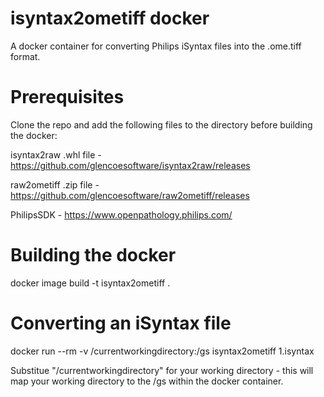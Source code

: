 isyntax2ometiff docker
======================

A docker container for converting Philips iSyntax files into the .ome.tiff format.

Prerequisites
=============

Clone the repo and add the following files to the directory before building the docker:

isyntax2raw .whl file - https://github.com/glencoesoftware/isyntax2raw/releases

raw2ometiff .zip file - https://github.com/glencoesoftware/raw2ometiff/releases

PhilipsSDK - https://www.openpathology.philips.com/

Building the docker
===================

docker image build -t isyntax2ometiff .

Converting an iSyntax file
==========================

docker run --rm -v /currentworkingdirectory:/gs isyntax2ometiff 1.isyntax

Substitue "/currentworkingdirectory" for your working directory - this will map your working directory to the /gs within the docker container.
